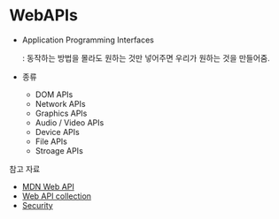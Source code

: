 # WebAPIs

- Application Programming Interfaces

  : 동작하는 방법을 몰라도 원하는 것만 넣어주면 우리가 원하는 것을 만들어줌.

- 종류
  - DOM APIs
  - Network APIs
  - Graphics APIs
  - Audio / Video APIs
  - Device APIs
  - File APIs
  - Stroage APIs

참고 자료

- [MDN Web API](https://developer.mozilla.org/en-US/docs/Learn/JavaScript/Client-side_web_APIs/Introduction)
- [Web API collection](https://developer.mozilla.org/en-US/docs/Web/API)
- [Security](https://www.thoughtco.com/what-javascript-cannot-do-2037666)

